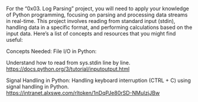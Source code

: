 For the “0x03. Log Parsing” project, you will need to apply your knowledge of Python programming, focusing on parsing and processing data streams in real-time. This project involves reading from standard input (stdin), handling data in a specific format, and performing calculations based on the input data. Here’s a list of concepts and resources that you might find useful:

Concepts Needed:
File I/O in Python:

Understand how to read from sys.stdin line by line.
https://docs.python.org/3/tutorial/inputoutput.html

Signal Handling in Python:
Handling keyboard interruption (CTRL + C) using signal handling in Python.
https://intranet.alxswe.com/rltoken/1nDqPJe80rSD-NMulzjJBw
